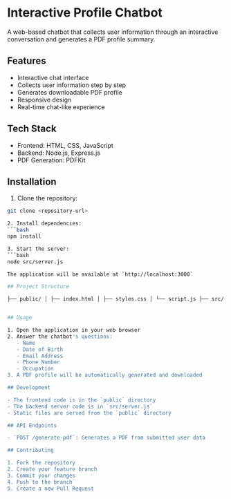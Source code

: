# Interactive Profile Chatbot

A web-based chatbot that collects user information through an interactive conversation and generates a PDF profile summary.

## Features

- Interactive chat interface
- Collects user information step by step
- Generates downloadable PDF profile
- Responsive design
- Real-time chat-like experience

## Tech Stack

- Frontend: HTML, CSS, JavaScript
- Backend: Node.js, Express.js
- PDF Generation: PDFKit

## Installation

1. Clone the repository:
```bash
git clone <repository-url>

2. Install dependencies:
```bash
npm install

3. Start the server:
```bash
node src/server.js

The application will be available at `http://localhost:3000`

## Project Structure

├── public/ │ ├── index.html │ ├── styles.css │ └── script.js ├── src/ │ └── server.js ├── package.json └── README.md


## Usage

1. Open the application in your web browser
2. Answer the chatbot's questions:
   - Name
   - Date of Birth
   - Email Address
   - Phone Number
   - Occupation
3. A PDF profile will be automatically generated and downloaded

## Development

- The frontend code is in the `public` directory
- The backend server code is in `src/server.js`
- Static files are served from the `public` directory

## API Endpoints

- `POST /generate-pdf`: Generates a PDF from submitted user data

## Contributing

1. Fork the repository
2. Create your feature branch
3. Commit your changes
4. Push to the branch
5. Create a new Pull Request


